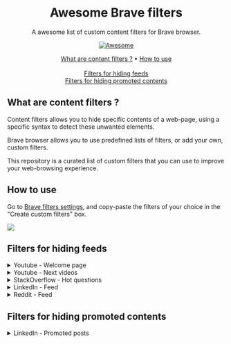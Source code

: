 <h1 align="center">Awesome Brave filters</h1>
<p align="center">
A awesome list of custom content filters for Brave browser.
</p>

<p align="center">
    <a href="https://awesome.re"><img src="https://awesome.re/badge.svg" alt="Awesome" /></a>
</p>

<p align="center">
  <a href="#what-are-content-filters--">What are content filters ?</a> •
  <a href="#how-to-use">How to use</a>
  <br>
  <br>
  <a href="#filters-for-hiding-feeds">Filters for hiding feeds</a>
  <br>
  <a href="#filters-for-hiding-promoted-contents">Filters for hiding promoted contents</a>
</p>


## What are content filters ?

Content filters allows you to hide specific contents of a web-page, using a specific syntax to detect these unwanted elements.

Brave browser allows you to use predefined lists of filters, or add your own, custom filters.

This repository is a curated list of custom filters that you can use to improve your web-browsing experience.


## How to use

Go to [Brave filters settings](brave://settings/shields/filters), and copy-paste the filters of your choice in the "Create custom filters" box.

![](https://github.com/astariul/awesome-brave-filters/assets/43774355/0b9a4824-8c18-4e94-a493-d21fcc1e19d1)


## Filters for hiding feeds

<details><summary>Youtube - Welcome page</summary>

```
youtube.com##ytd-browse:has(div#header:empty)
```

Remove the videos feed displayed on the home page of Youtube.

![](https://github.com/astariul/awesome-brave-filters/assets/43774355/df4e640d-0510-45ab-8831-0d275a1f9a5a)

</details>


<details><summary>Youtube - Next videos</summary>

```
youtube.com##div#columns > div#secondary
```

When you are watching a video, remove the list of videos to watch next displayed on the right.

![](https://github.com/astariul/awesome-brave-filters/assets/43774355/ca4a75fd-74e8-493e-9926-b9187975025e)

</details>


<details><summary>StackOverflow - Hot questions</summary>

```
stackoverflow.com,stackexchange.com##div#hot-network-questions
stackoverflow.com,stackexchange.com##div#feed-link
```

Remove the list of hot questions on the right-side menu, as well as the questions feed button.

![](https://github.com/astariul/awesome-brave-filters/assets/43774355/291bad8f-75ff-4a15-8d94-1b34867f799d)

</details>


<details><summary>LinkedIn - Feed</summary>

```
linkedin.com##main > div:has(h1 + div.scaffold-finite-scroll--infinite)
```

Remove the main page's feed.

![](https://github.com/astariul/awesome-brave-filters/assets/43774355/f5bfa6d1-c78d-4d07-8c3d-4e2dbeee2fce)

</details>


<details><summary>Reddit - Feed</summary>

```
reddit.com##div[style="max-width:100%"] + div[style="max-width:100%"] > div:first-child
```

Remove the feed for any sub-reddit.

![](https://github.com/astariul/awesome-brave-filters/assets/43774355/096ddd6f-cf63-4027-8f4d-437539a45517)

</details>


## Filters for hiding promoted contents

<details><summary>LinkedIn - Promoted posts</summary>

```
linkedin.com##div.feed-shared-update-v2:has(a[aria-label~="sponsorisé"])
linkedin.com##div.feed-shared-update-v2:has(a[aria-label~="Promoted"])
```

Remove promoted posts.

_Note : Only works if the LinkedIn interface is in French or English._

![](https://github.com/astariul/awesome-brave-filters/assets/43774355/a3df6c78-f080-47e0-8d7e-e85ebbeb3d0e)

</details>
